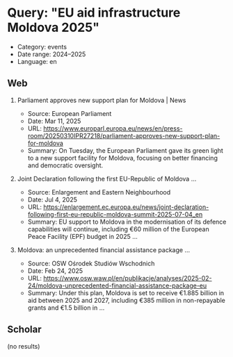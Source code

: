 # Query: "EU aid infrastructure Moldova 2025"
- Category: events
- Date range: 2024–2025
- Language: en

## Web

1. Parliament approves new support plan for Moldova | News
   - Source: European Parliament
   - Date: Mar 11, 2025
   - URL: https://www.europarl.europa.eu/news/en/press-room/20250310IPR27218/parliament-approves-new-support-plan-for-moldova
   - Summary: On Tuesday, the European Parliament gave its green light to a new support facility for Moldova, focusing on better financing and democratic oversight.

2. Joint Declaration following the first EU-Republic of Moldova ...
   - Source: Enlargement and Eastern Neighbourhood
   - Date: Jul 4, 2025
   - URL: https://enlargement.ec.europa.eu/news/joint-declaration-following-first-eu-republic-moldova-summit-2025-07-04_en
   - Summary: EU support to Moldova in the modernisation of its defence capabilities will continue, including €60 million of the European Peace Facility (EPF) budget in 2025 ...

3. Moldova: an unprecedented financial assistance package ...
   - Source: OSW Ośrodek Studiów Wschodnich
   - Date: Feb 24, 2025
   - URL: https://www.osw.waw.pl/en/publikacje/analyses/2025-02-24/moldova-unprecedented-financial-assistance-package-eu
   - Summary: Under this plan, Moldova is set to receive €1.885 billion in aid between 2025 and 2027, including €385 million in non-repayable grants and €1.5 billion in ...

## Scholar

(no results)

